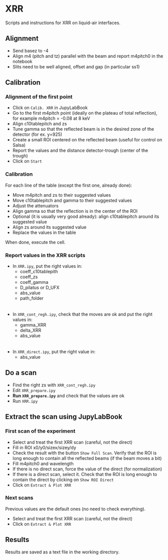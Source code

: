 # XRR

Scripts and instructions for XRR on liquid-air interfaces.

## Alignment

- Send basez to -4
- Align m4 (pitch and tz) parallel with the beam and report m4pitch0 in the notebook
- Slits need to be well aligned, offset and gap (in particular ss1)

## Calibration

### Alignment of the first point
- Click on ```Calib. XRR``` in JupyLabBook
- Go to the first m4pitch point (ideally on the plateau of total reflection), for example m4pitch = -0.08 at 8 keV
- Align c10tablepitch and zs
- Tune gamma so that the reflected beam is in the desired zone of the detector (for ex. y=925)
- Create a small ROI centered on the reflected beam (useful for control on Salsa)
- Report the values and the distance detector-trough (center of the trough)
- Click on ```Start```

### Calibration
For each line of the table (except the first one, already done):
- Move m4pitch and zs to their suggested values
- Move c10tablepitch and gamma to their suggested values
- Adjust the attenuators
- Align gamma so that the reflection is in the center of the ROI
- Optional (it is usually very good already): align c10tablepitch around its suggested value
- Align zs around its suggested value
- Replace the values in the table

When done, execute the cell.

### Report values in the XRR scripts
- In ```XRR.ipy```, put the right values in:
    - coeff_c10tablepith
    - coeff_zs
    - coeff_gamma
    - D_pilatus or D_UFX
    - abs_value
    - path_folder  
    <br/><br/>    
- In ```XRR_cont_regh.ipy```, check that the moves are ok and put the right values in:
    - gamma_XRR
    - delta_XRR
    - abs_value  
    <br/><br/>
- In ```XRR_direct.ipy```, put the right value in:
    - abs_value  

## Do a scan
- Find the right zs with ```XRR_cont_regh.ipy```  
- Edit ```XRR_prepare.ipy```
- **Run ```XRR_prepare.ipy```** and check that the values are ok
- Run ```XRR.ipy```

## Extract the scan using JupyLabBook

### First scan of the experiment
- Select and treat the first XRR scan (careful, not the direct)
- Fill in ROI x0/y0/sizex/sizey/dy
- Check the result with the button ```Show Full Scan```. Verify that the ROI is long enough to contain all the reflected beams (if the beam moves a bit)
- Fill m4pitch0 and wavelength
- If there is no direct scan, force the value of the direct (for normalization)
- If there is a direct scan, select it. Check that the ROI is long enough to contain the direct by clicking on ```Show ROI Direct```
- Click on ```Extract & Plot XRR```

### Next scans
Previous values are the default ones (no need to check everything).
- Select and treat the first XRR scan (careful, not the direct)
- Click on ```Extract & Plot XRR```

## Results
Results are saved as a text file in the working directory.  
